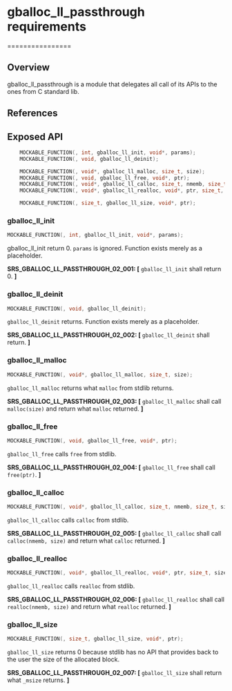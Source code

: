 # gballoc_ll_passthrough requirements
================

## Overview

gballoc_ll_passthrough is a module that delegates all call of its APIs to the ones from C standard lib.

## References


## Exposed API

```c
    MOCKABLE_FUNCTION(, int, gballoc_ll_init, void*, params);
    MOCKABLE_FUNCTION(, void, gballoc_ll_deinit);

    MOCKABLE_FUNCTION(, void*, gballoc_ll_malloc, size_t, size);
    MOCKABLE_FUNCTION(, void, gballoc_ll_free, void*, ptr);
    MOCKABLE_FUNCTION(, void*, gballoc_ll_calloc, size_t, nmemb, size_t, size);
    MOCKABLE_FUNCTION(, void*, gballoc_ll_realloc, void*, ptr, size_t, size);

    MOCKABLE_FUNCTION(, size_t, gballoc_ll_size, void*, ptr);
```

### gballoc_ll_init

```c
MOCKABLE_FUNCTION(, int, gballoc_ll_init, void*, params);
```

gballoc_ll_init return 0. `params` is ignored. Function exists merely as a placeholder.

**SRS_GBALLOC_LL_PASSTHROUGH_02_001: [** `gballoc_ll_init` shall return 0. **]**

### gballoc_ll_deinit
```c
MOCKABLE_FUNCTION(, void, gballoc_ll_deinit);
```

`gballoc_ll_deinit` returns. Function exists merely as a placeholder.

**SRS_GBALLOC_LL_PASSTHROUGH_02_002: [** `gballoc_ll_deinit` shall return. **]**

### gballoc_ll_malloc
```c
MOCKABLE_FUNCTION(, void*, gballoc_ll_malloc, size_t, size);
```

`gballoc_ll_malloc` returns what `malloc` from stdlib returns.

**SRS_GBALLOC_LL_PASSTHROUGH_02_003: [** `gballoc_ll_malloc` shall call `malloc(size)` and return what `malloc` returned. **]**

### gballoc_ll_free
```c
MOCKABLE_FUNCTION(, void, gballoc_ll_free, void*, ptr);
```

`gballoc_ll_free` calls `free` from stdlib.

**SRS_GBALLOC_LL_PASSTHROUGH_02_004: [** `gballoc_ll_free` shall call `free(ptr)`. **]**

### gballoc_ll_calloc
```c
MOCKABLE_FUNCTION(, void*, gballoc_ll_calloc, size_t, nmemb, size_t, size);
```

`gballoc_ll_calloc` calls `calloc` from stdlib.

**SRS_GBALLOC_LL_PASSTHROUGH_02_005: [** `gballoc_ll_calloc` shall call `calloc(nmemb, size)` and return what `calloc` returned. **]**

### gballoc_ll_realloc
```c
MOCKABLE_FUNCTION(, void*, gballoc_ll_realloc, void*, ptr, size_t, size);
```

`gballoc_ll_realloc` calls `realloc` from stdlib.

**SRS_GBALLOC_LL_PASSTHROUGH_02_006: [** `gballoc_ll_realloc` shall call `realloc(nmemb, size)` and return what `realloc` returned. **]**


### gballoc_ll_size
```c
MOCKABLE_FUNCTION(, size_t, gballoc_ll_size, void*, ptr);
```

`gballoc_ll_size` returns 0 because stdlib has no API that provides back to the user the size of the allocated block.

**SRS_GBALLOC_LL_PASSTHROUGH_02_007: [** `gballoc_ll_size` shall return what `_msize` returns. **]**


